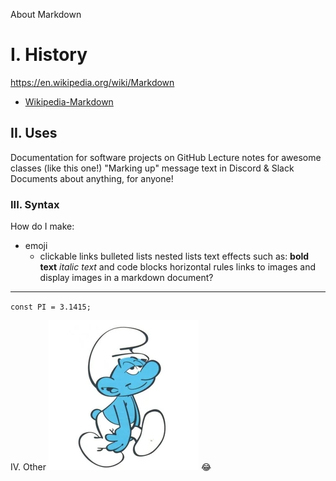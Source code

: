 About Markdown

# I. History
https://en.wikipedia.org/wiki/Markdown
- [Wikipedia-Markdown](https://en.wikipedia.org/wiki/Markdown)

## II. Uses
Documentation for software projects on GitHub
Lecture notes for awesome classes (like this one!)
"Marking up" message text in Discord & Slack
Documents about anything, for anyone!

### III. Syntax
How do I make:
- emoji
    - clickable links
bulleted lists
nested lists
text effects such as:
**bold text**
*italic text*
and code blocks
horizontal rules
links to images
and display images in a markdown document?
---
`const PI = 3.1415;` 


IV. Other
![dopey smurf](Dopey4.JPG.webp)
:joy:
